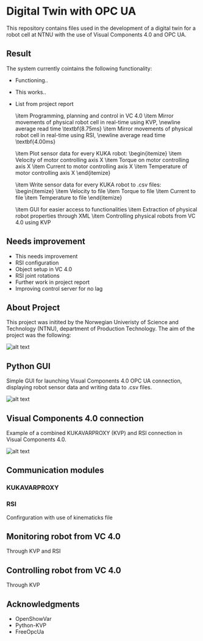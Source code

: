 # Digital Twin with OPC UA
This repository contains files used in the development of a digital twin for a robot cell at NTNU with the use of Visual Components 4.0 and OPC UA.

## Result
The system currently cointains the following functionality:
* Functioning..
* This works..
* List from project report

    \item Programming, planning and control in VC 4.0
    \item Mirror movements of physical robot cell in real-time using KVP, \newline average read time \textbf{8.75ms}
    \item Mirror movements of physical robot cell in real-time using RSI, \newline average read time \textbf{4.00ms}
    
    \item Plot sensor data for every KUKA robot:
    \begin{itemize}
        \item Velocity of motor controlling axis X
        \item Torque on motor controlling axis X
        \item Current to motor controlling axis X
        \item Temperature of motor controlling axis X
    \end{itemize}
    
    \item Write sensor data for every KUKA robot to .csv files:
    \begin{itemize}
        \item Velocity to file
        \item Torque to file
        \item Current to file
        \item Temperature to file
    \end{itemize}
    
    \item GUI for easier access to functionalities
    \item Extraction of physical robot properties through XML 
    \item Controlling physical robots from VC 4.0 using KVP

## Needs improvement
* This needs improvement
* RSI configuration
* Object setup in VC 4.0
* RSI joint rotations
* Further work in project report
* Improving control server for no lag

## About Project
This project was initited by the Norwegian Univeristy of Science and Technology (NTNU), department of Production Technology. The aim of the project was the following:


![alt text](https://github.com/akselov/digital-twin-opcua/blob/master/pictures/Physical_%26_digital_model.png)

## Python GUI
Simple GUI for launching Visual Components 4.0 OPC UA connection, displaying robot sensor data and writing data to .csv files.

![alt text](https://github.com/akselov/digital-twin-opcua/blob/master/pictures/gui_full.png)

## Visual Components 4.0 connection
Example of a combined KUKAVARPROXY (KVP) and RSI connection in Visual Components 4.0.

![alt text](https://github.com/akselov/digital-twin-opcua/blob/master/pictures/Connected_Variables_VC4.0.png)

## Communication modules

### KUKAVARPROXY

### RSI
Confirguration with use of kinematicks file

## Monitoring robot from VC 4.0
Through KVP and RSI

## Controlling robot from VC 4.0
Through KVP

## Acknowledgments
- OpenShowVar
- Python-KVP
- FreeOpcUa
